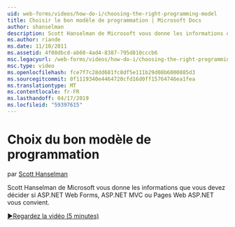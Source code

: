 ```yaml
---
uid: web-forms/videos/how-do-i/choosing-the-right-programming-model
title: Choisir le bon modèle de programmation | Microsoft Docs
author: shanselman
description: Scott Hanselman de Microsoft vous donne les informations que vous devez décider si ASP.NET Web Forms, ASP.NET MVC ou Pages Web ASP.NET vous convient.
ms.author: riande
ms.date: 11/10/2011
ms.assetid: 4f08dbcd-ab60-4ad4-8387-795d810cccb6
msc.legacyurl: /web-forms/videos/how-do-i/choosing-the-right-programming-model
msc.type: video
ms.openlocfilehash: fce7f7c28dd681fc8df5e111b29d08b6000885d3
ms.sourcegitcommit: 0f1119340e4464720cfd16d0ff15764746ea1fea
ms.translationtype: MT
ms.contentlocale: fr-FR
ms.lasthandoff: 04/17/2019
ms.locfileid: "59397615"
---
```

# <a name="choosing-the-right-programming-model"></a>Choix du bon modèle de programmation

par [Scott Hanselman](https://github.com/shanselman)

Scott Hanselman de Microsoft vous donne les informations que vous devez décider si ASP.NET Web Forms, ASP.NET MVC ou Pages Web ASP.NET vous convient.

[&#9654;Regardez la vidéo (5 minutes)](https://channel9.msdn.com/Blogs/ASP-NET-Site-Videos/choosing-the-right-programming-model)
